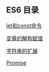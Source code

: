## ES6 目录

[let和const命令](https://github.com/HurricaneTBS/nodejs/blob/ed2dfd68d8836ac904d594197c63961d51ef2414/es/note/1.let%E5%92%8Cconst%E5%91%BD%E4%BB%A4.md)

[变量的解构赋值](https://github.com/HurricaneTBS/nodejs/blob/18c169c1b3dc2226918bd564b437f3dbf087e72a/es/note/2.%E5%8F%98%E9%87%8F%E7%9A%84%E8%A7%A3%E6%9E%84%E8%B5%8B%E5%80%BC.md)

[字符串的扩展](https://github.com/HurricaneTBS/nodejs/blob/18c169c1b3dc2226918bd564b437f3dbf087e72a/es/note/3.%E5%AD%97%E7%AC%A6%E4%B8%B2%E7%9A%84%E6%89%A9%E5%B1%95.md)

[Promise](https://github.com/HurricaneTBS/nodejs/blob/5974c2495a2458fc6e25955464d89308ecb5b729/es/note/promise.md)